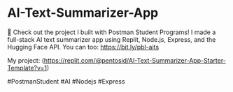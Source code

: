 # AI-Text-Summarizer-App

🚀 Check out the project I built with Postman Student Programs! I made a full-stack AI text summarizer app using Replit, Node.js, Express, and the Hugging Face API. You can too: https://bit.ly/pbl-aits

My project: (https://replit.com/@pentosid/AI-Text-Summarizer-App-Starter-Template?v=1)

#PostmanStudent #AI #Nodejs #Express 